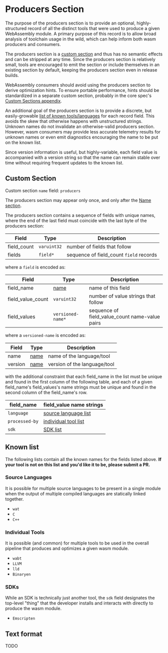 # Producers Section

The purpose of the producers section is to provide an optional,
highly-structured record of all the distinct tools that were used to produce
a given WebAssembly module. A primary purpose of this record is to allow
broad analysis of toolchain usage in the wild, which can help inform both wasm
producers and consumers.

The producers section is a
[custom section](https://webassembly.github.io/spec/core/binary/modules.html#custom-section)
and thus has no semantic effects and can be stripped at any time.
Since the producers section is relatively small, tools are encouraged to emit
the section or include themselves in an existing section by default, keeping
the producers section even in release builds.

WebAssembly consumers should avoid using the producers section to derive
optimization hints. To ensure portable performance, hints should be
standardized in a separate custom section, probably in the core spec's
[Custom Sections appendix](https://webassembly.github.io/spec/core/appendix/custom.html).

An additional goal of the producers section is to provide a discrete, but
easily-growable [list of known tools/languages](#known-list) for each
record field. This avoids the skew that otherwise happens with unstructured
strings. Unknown names do not invalidate an otherwise-valid producers section.
However, wasm consumers may provide less accurate telemetry results for unknown
names or even emit diagnostics encouraging the name to be put on the known list.

Since version information is useful, but highly-variable, each field value
is accompanied with a version string so that the name can remain stable
over time without requiring frequent updates to the known list.

## Custom Section

Custom section `name` field: `producers`

The producers section may appear only once, and only after the
[Name section](https://webassembly.github.io/spec/core/appendix/custom.html#name-section).

The producers section contains a sequence of fields with unique names, where the
end of the last field must coincide with the last byte of the producers section:

| Field       | Type        | Description |
| ----------- | ----------- | ----------- |
| field_count | `varuint32` | number of fields that follow |
| fields      | `field*`    | sequence of field_count `field` records |

where a `field` is encoded as:

| Field             | Type | Description |
| ----------------- | ---- | ----------- |
| field_name        | [name][name-ref] | name of this field |
| field_value_count | `varuint32` | number of value strings that follow |
| field_values      | `versioned-name*` | sequence of field_value_count name-value pairs |

where a `versioned-name` is encoded as:

| Field   | Type | Description |
| ------- | ---- | ----------- |
| name    | [name][name-ref] | name of the language/tool |
| version | [name][name-ref] | version of the language/tool |

with the additional constraint that each field_name in the list must be unique
and found in the first column of the following table, and each of a given field_name's
field_values's name strings must be unique and found in the second column of
the field_name's row.

| field_name     | field_value name strings |
| -------------- | -------------------- |
| `language`     | [source language list](#source-languages) |
| `processed-by` | [individual tool list](#individual-tools) |
| `sdk`          | [SDK list](#sdks)    |

[name-ref]: https://webassembly.github.io/spec/core/binary/values.html#names

## Known list

The following lists contain all the known names for the fields listed above.
**If your tool is not on this list and you'd like it to be, please submit a PR.**

### Source Languages

It is possible for multiple source languages to be present in a single module
when the output of multiple compiled languages are statically linked together.

* `wat`
* `C`
* `C++`

### Individual Tools

It is possible (and common) for multiple tools to be used in the overall
pipeline that produces and optimizes a given wasm module.

* `wabt`
* `LLVM`
* `lld`
* `Binaryen`

### SDKs

While an SDK is technically just another tool, the `sdk` field designates the
top-level "thing" that the developer installs and interacts with directly to
produce the wasm module.

* `Emscripten`

## Text format

TODO
